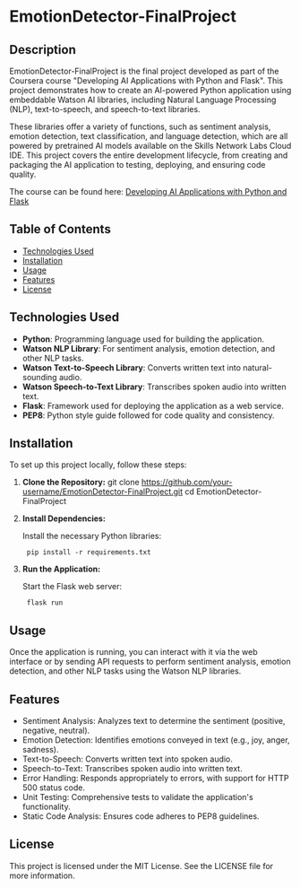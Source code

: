 # EmotionDetector-FinalProject

## Description
EmotionDetector-FinalProject is the final project developed as part of the Coursera course "Developing AI Applications with Python and Flask". This project demonstrates how to create an AI-powered Python application using embeddable Watson AI libraries, including Natural Language Processing (NLP), text-to-speech, and speech-to-text libraries.

These libraries offer a variety of functions, such as sentiment analysis, emotion detection, text classification, and language detection, which are all powered by pretrained AI models available on the Skills Network Labs Cloud IDE. This project covers the entire development lifecycle, from creating and packaging the AI application to testing, deploying, and ensuring code quality.

The course can be found here: [Developing AI Applications with Python and Flask](https://www.coursera.org/learn/python-project-for-ai-application-development/)

## Table of Contents
- [Technologies Used](#technologies-used)
- [Installation](#installation)
- [Usage](#usage)
- [Features](#features)
- [License](#license)

## Technologies Used
- **Python**: Programming language used for building the application.
- **Watson NLP Library**: For sentiment analysis, emotion detection, and other NLP tasks.
- **Watson Text-to-Speech Library**: Converts written text into natural-sounding audio.
- **Watson Speech-to-Text Library**: Transcribes spoken audio into written text.
- **Flask**: Framework used for deploying the application as a web service.
- **PEP8**: Python style guide followed for code quality and consistency.

## Installation
To set up this project locally, follow these steps:

1. **Clone the Repository:**
   git clone https://github.com/your-username/EmotionDetector-FinalProject.git
   cd EmotionDetector-FinalProject

2. **Install Dependencies:**
    
    Install the necessary Python libraries:

        pip install -r requirements.txt

3. **Run the Application:**

    Start the Flask web server:

        flask run

## Usage ##

Once the application is running, you can interact with it via the web interface or by sending API requests to perform sentiment analysis, emotion detection, and other NLP tasks using the Watson NLP libraries.

## Features ##
- Sentiment Analysis: Analyzes text to determine the sentiment (positive, negative, neutral).
- Emotion Detection: Identifies emotions conveyed in text (e.g., joy, anger, sadness).
- Text-to-Speech: Converts written text into spoken audio.
- Speech-to-Text: Transcribes spoken audio into written text.
- Error Handling: Responds appropriately to errors, with support for HTTP 500 status code.
- Unit Testing: Comprehensive tests to validate the application's functionality.
- Static Code Analysis: Ensures code adheres to PEP8 guidelines.

## License ##
This project is licensed under the MIT License. See the LICENSE file for more information.

